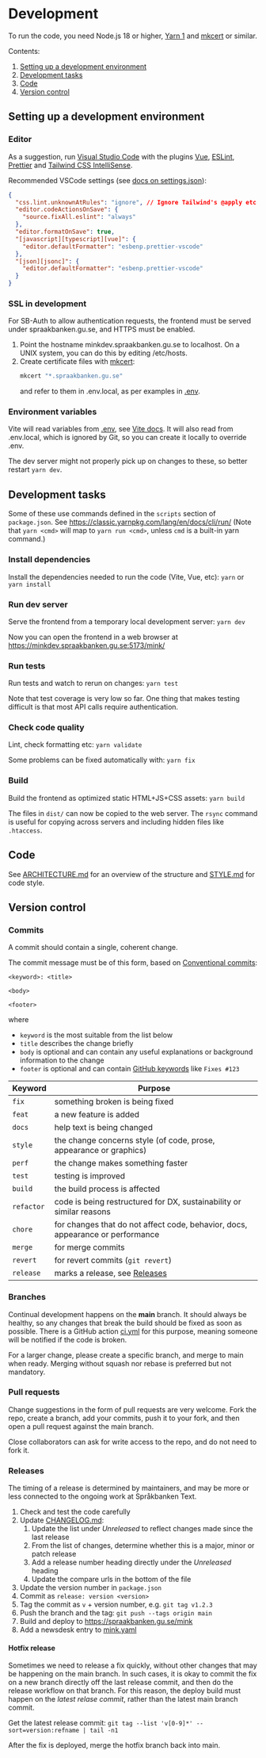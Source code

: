 # Development

To run the code, you need Node.js 18 or higher, [Yarn 1](https://classic.yarnpkg.com/en/docs) and [mkcert](https://mkcert.dev) or similar.

Contents:

1. [Setting up a development environment](#setting-up-a-development-environment)
2. [Development tasks](#development-tasks)
3. [Code](#code)
4. [Version control](#version-control)

## Setting up a development environment

### Editor

As a suggestion, run
[Visual Studio Code](https://code.visualstudio.com/) with the plugins
[Vue](https://marketplace.visualstudio.com/items?itemName=Vue.volar),
[ESLint](https://marketplace.visualstudio.com/items?itemName=dbaeumer.vscode-eslint),
[Prettier](https://marketplace.visualstudio.com/items?itemName=esbenp.prettier-vscode) and
[Tailwind CSS IntelliSense](https://marketplace.visualstudio.com/items?itemName=bradlc.vscode-tailwindcss).

Recommended VSCode settings (see [docs on settings.json](https://code.visualstudio.com/docs/getstarted/settings#_settingsjson)):

```json
{
  "css.lint.unknownAtRules": "ignore", // Ignore Tailwind's @apply etc
  "editor.codeActionsOnSave": {
    "source.fixAll.eslint": "always"
  },
  "editor.formatOnSave": true,
  "[javascript][typescript][vue]": {
    "editor.defaultFormatter": "esbenp.prettier-vscode"
  },
  "[json][jsonc]": {
    "editor.defaultFormatter": "esbenp.prettier-vscode"
  }
}
```

### SSL in development

For SB-Auth to allow authentication requests, the frontend must be served under spraakbanken.gu.se, and HTTPS must be enabled.

1. Point the hostname minkdev.spraakbanken.gu.se to localhost. On a UNIX system, you can do this by editing /etc/hosts.
2. Create certificate files with [mkcert](https://mkcert.dev):
   ```sh
   mkcert "*.spraakbanken.gu.se"
   ```
   and refer to them in .env.local, as per examples in [.env](../.env).

### Environment variables

Vite will read variables from [.env](../.env), see [Vite docs](https://vitejs.dev/guide/env-and-mode). It will also read from .env.local, which is ignored by Git, so you can create it locally to override .env.

The dev server might not properly pick up on changes to these, so better restart `yarn dev`.

## Development tasks

Some of these use commands defined in the `scripts` section of `package.json`.
See https://classic.yarnpkg.com/lang/en/docs/cli/run/
(Note that `yarn <cmd>` will map to `yarn run <cmd>`, unless `cmd` is a built-in yarn command.)

### Install dependencies

Install the dependencies needed to run the code (Vite, Vue, etc): `yarn` or `yarn install`

### Run dev server

Serve the frontend from a temporary local development server: `yarn dev`

Now you can open the frontend in a web browser at https://minkdev.spraakbanken.gu.se:5173/mink/

### Run tests

Run tests and watch to rerun on changes: `yarn test`

Note that test coverage is very low so far. One thing that makes testing difficult is that most API calls require authentication.

### Check code quality

Lint, check formatting etc: `yarn validate`

Some problems can be fixed automatically with: `yarn fix`

### Build

Build the frontend as optimized static HTML+JS+CSS assets: `yarn build`

The files in `dist/` can now be copied to the web server. The `rsync` command is useful for copying across servers and including hidden files like `.htaccess`.

## Code

See [ARCHITECTURE.md](ARCHITECTURE) for an overview of the structure and [STYLE.md](STYLE.md) for code style.

## Version control

### Commits

A commit should contain a single, coherent change.

The commit message must be of this form, based on [Conventional commits](https://www.conventionalcommits.org/en/v1.0.0/):

```
<keyword>: <title>

<body>

<footer>
```

where

- `keyword` is the most suitable from the list below
- `title` describes the change briefly
- `body` is optional and can contain any useful explanations or background information to the change
- `footer` is optional and can contain [GitHub keywords](https://docs.github.com/en/get-started/writing-on-github/working-with-advanced-formatting/using-keywords-in-issues-and-pull-requests) like `Fixes #123`

| Keyword    | Purpose                                                                        |
| ---------- | ------------------------------------------------------------------------------ |
| `fix`      | something broken is being fixed                                                |
| `feat`     | a new feature is added                                                         |
| `docs`     | help text is being changed                                                     |
| `style`    | the change concerns style (of code, prose, appearance or graphics)             |
| `perf`     | the change makes something faster                                              |
| `test`     | testing is improved                                                            |
| `build`    | the build process is affected                                                  |
| `refactor` | code is being restructured for DX, sustainability or similar reasons           |
| `chore`    | for changes that do not affect code, behavior, docs, appearance or performance |
| `merge`    | for merge commits                                                              |
| `revert`   | for revert commits (`git revert`)                                              |
| `release`  | marks a release, see [Releases](#releases)                                     |

### Branches

Continual development happens on the **main** branch. It should always be healthy, so any changes that break the build should be fixed as soon as possible. There is a GitHub action [ci.yml](../.github/workflows/ci.yml) for this purpose, meaning someone will be notified if the code is broken.

For a larger change, please create a specific branch, and merge to main when ready. Merging without squash nor rebase is preferred but not mandatory.

### Pull requests

Change suggestions in the form of pull requests are very welcome. Fork the repo, create a branch, add your commits, push it to your fork, and then open a pull request against the main branch.

Close collaborators can ask for write access to the repo, and do not need to fork it.

### Releases

The timing of a release is determined by maintainers, and may be more or less connected to the ongoing work at Språkbanken Text.

1. Check and test the code carefully
2. Update [CHANGELOG.md](../CHANGELOG.md):
   1. Update the list under _Unreleased_ to reflect changes made since the last release
   2. From the list of changes, determine whether this is a major, minor or patch release
   3. Add a release number heading directly under the _Unreleased_ heading
   4. Update the compare urls in the bottom of the file
3. Update the version number in `package.json`
4. Commit as `release: version <version>`
5. Tag the commit as `v` + version number, e.g. `git tag v1.2.3`
6. Push the branch and the tag: `git push --tags origin main`
7. Build and deploy to https://spraakbanken.gu.se/mink
8. Add a newsdesk entry to [mink.yaml](https://github.com/spraakbanken/newsdesk/blob/main/data/mink.yaml)

#### Hotfix release

Sometimes we need to release a fix quickly, without other changes that may be happening on the main branch.
In such cases, it is okay to commit the fix on a new branch directly off the last release commit, and then do the release workflow on that branch.
For this reason, the deploy build must happen on the _latest relase commit_, rather than the latest main branch commit.

Get the latest release commit: `git tag --list 'v[0-9]*' --sort=version:refname | tail -n1`

After the fix is deployed, merge the hotfix branch back into main.
